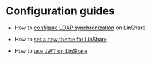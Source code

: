 # Configuration guides

* How to [configure LDAP synchronization](configure_ldap_synchronization.md) on LinShare.

* How to [set a new theme for LinShare](setting_the_theme_for_linshare.md).

* How to [use JWT on LinShare](how-to-use-jwt.md).
